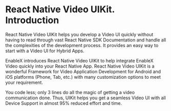 # React Native Video UIKit. Introduction

React Native Video UIKit helps you develop a Video UI quickly without having to read through vast React Native SDK Documentation and handle all the complexities of the development process. It provides an easy way to start with a Video UI for Hybrid Apps.

EnableX introduces React Native Video UIKit to help integrate EnableX Video quickly into your React Native App. React Native Video UIKit is a wonderful Framework for Video Application Development for Android and iOS platforms (Phone, Tab, etc.) with many customization options to meet your requirement.

You code less; only 3 lines do all the magic of getting a video communication done. Thus, UIKit helps you get a seamless Video UI with all Device Support in almost 95% reduced effort and time.